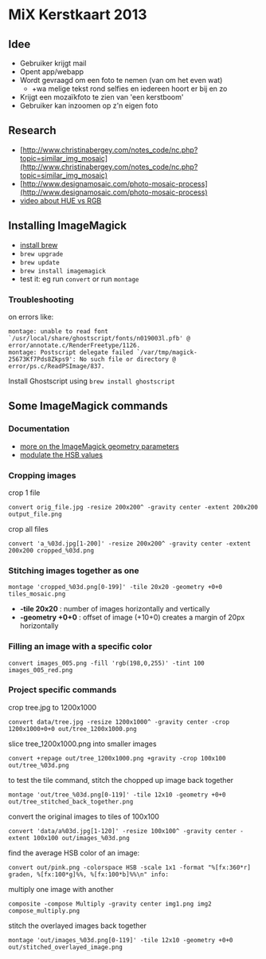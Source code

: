 # MiX Kerstkaart 2013

## Idee
* Gebruiker krijgt mail
* Opent app/webapp
* Wordt gevraagd om een foto te nemen (van om het even wat)
    * +wa melige tekst rond selfies en iedereen hoort er bij en zo
* Krijgt een mozaïkfoto te zien van 'een kerstboom'
* Gebruiker kan inzoomen op z'n eigen foto

## Research
* [http://www.christinabergey.com/notes_code/nc.php?topic=similar_img_mosaic](http://www.christinabergey.com/notes_code/nc.php?topic=similar_img_mosaic)
* [http://www.designamosaic.com/photo-mosaic-process](http://www.designamosaic.com/photo-mosaic-process)
* [video about HUE vs RGB](http://www.youtube.com/watch?v=wp-fZ-2aUWo)


## Installing ImageMagick
* [install brew](http://brew.sh/)
* ```brew upgrade```
* ```brew update```
* ```brew install imagemagick```
* test it: eg run ```convert``` or run ```montage```

### Troubleshooting
on errors like:
```
montage: unable to read font `/usr/local/share/ghostscript/fonts/n019003l.pfb' @ error/annotate.c/RenderFreetype/1126.
montage: Postscript delegate failed `/var/tmp/magick-25673Kf7Pds8Zkps9': No such file or directory @ error/ps.c/ReadPSImage/837.
```
Install Ghostscript using ```brew install ghostscript```


## Some ImageMagick commands

### Documentation
* [more on the ImageMagick geometry parameters](http://www.imagemagick.org/script/command-line-processing.php#geometry)
* [modulate the HSB values](http://www.imagemagick.org/Usage/color_mods/#modulate)

### Cropping images
crop 1 file
```    
convert orig_file.jpg -resize 200x200^ -gravity center -extent 200x200 output_file.png
```
crop all files
```
convert 'a_%03d.jpg[1-200]' -resize 200x200^ -gravity center -extent 200x200 cropped_%03d.png
```

### Stitching images together as one
```
montage 'cropped_%03d.png[0-199]' -tile 20x20 -geometry +0+0 tiles_mosaic.png
```
* **-tile 20x20** : number of images horizontally and vertically
* **-geometry +0+0** : offset of image (+10+0) creates a margin of 20px horizontally

### Filling an image with a specific color
```
convert images_005.png -fill 'rgb(198,0,255)' -tint 100 images_005_red.png
```

### Project specific commands
crop tree.jpg to 1200x1000
```
convert data/tree.jpg -resize 1200x1000^ -gravity center -crop 1200x1000+0+0 out/tree_1200x1000.png
```

slice tree_1200x1000.png into smaller images
```
convert +repage out/tree_1200x1000.png +gravity -crop 100x100 out/tree_%03d.png
```

to test the tile command, stitch the chopped up image back together
```
montage 'out/tree_%03d.png[0-119]' -tile 12x10 -geometry +0+0 out/tree_stitched_back_together.png
```

convert the original images to tiles of 100x100
```
convert 'data/a%03d.jpg[1-120]' -resize 100x100^ -gravity center -extent 100x100 out/images_%03d.png
```

find the average HSB color of an image:
```
convert out/pink.png -colorspace HSB -scale 1x1 -format "%[fx:360*r] graden, %[fx:100*g]%%, %[fx:100*b]%%\n" info:
```

multiply one image with another
```
composite -compose Multiply -gravity center img1.png img2 compose_multiply.png
```

stitch the overlayed images back together
```
montage 'out/images_%03d.png[0-119]' -tile 12x10 -geometry +0+0 out/stitched_overlayed_image.png
```

